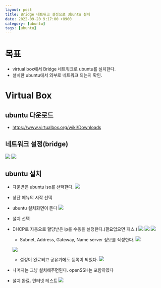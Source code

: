 ```yaml
---
layout: post
title: Bridge 네트워크 설정으로 Ubuntu 설치
date: 2022-09-20 9:17:00 +0900
category: [ubuntu]
tags: [ubuntu]
---
```


# 목표
 * virtual box에서 Bridge 네트워크로 ubuntu를 설치한다.
 * 설치한 ubuntu에서 외부로 네트워크 되는지 확인.

# Virtual Box
## ubuntu 다운로드
   * https://www.virtualbox.org/wiki/Downloads
## 네트워크 설정(bridge)
   ![](/public/img/post/2022/kafka_1zk1kafka_ansible/setting.png)
   ![](/public/img/post/2022/kafka_1zk1kafka_ansible/network_bridge.png)
## ubuntu 설치
* 다운받은 ubuntu iso를 선택한다.
   ![](/public/img/post/2022/kafka_1zk1kafka_ansible/ide.png)
* 상단 메뉴의 시작 선택
* ubuntu 설치화면이 뜬다
   ![](/public/img/post/2022/kafka_1zk1kafka_ansible/ubuntu_01.png)
* 설치 선택
* DHCP로 자동으로 할당받은 ip를 수동을 설정한다.(필요없으면 패스.)
   ![](/public/img/post/2022/kafka_1zk1kafka_ansible/ubuntu_02.png)
   ![](/public/img/post/2022/kafka_1zk1kafka_ansible/ubuntu_03.png)
   ![](/public/img/post/2022/kafka_1zk1kafka_ansible/ubuntu_04.png)
   * Subnet, Address, Gateway, Name server 정보를 작성한다.
   ![](/public/img/post/2022/kafka_1zk1kafka_ansible/ubuntu_05.png)
   
   ![](/public/img/post/2022/kafka_1zk1kafka_ansible/ubuntu_06.png)
  * 설정이 완료되고 공유기에도 등록이 되었다.
   ![](/public/img/post/2022/kafka_1zk1kafka_ansible/iptimes.png)
* 나머지는 그냥 설치해주면된다. openSSH는 포함하였다
* 설치 완료. 인터넷 테스트
   ![](/public/img/post/2022/kafka_1zk1kafka_ansible/ubuntu_internet_ok.png)
